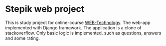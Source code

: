 # Stepik web project
This is study project for online-course [WEB-Technology](https://stepik.org/course/Web-%D1%82%D0%B5%D1%85%D0%BD%D0%BE%D0%BB%D0%BE%D0%B3%D0%B8%D0%B8-154/).
The web-app implemented with Django framework.
The application is a clone of stackoverflow. Only basic logic is implemented, such as questions, answers and some rating.
